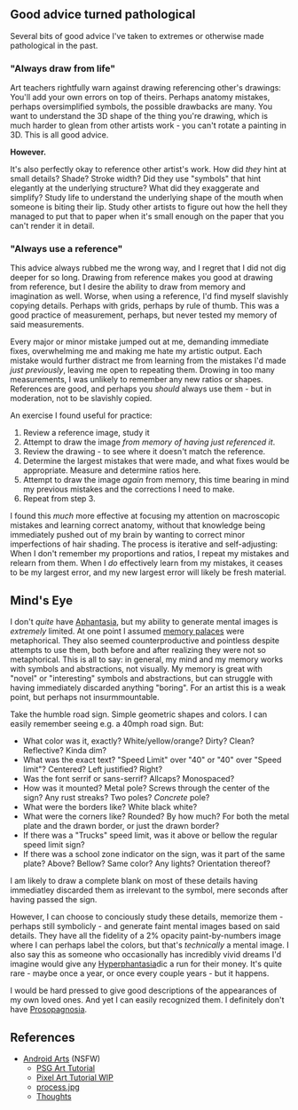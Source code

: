 ## Good advice turned pathological
Several bits of good advice I've taken to extremes or otherwise made pathological in the past.

### "Always draw from life"
Art teachers rightfully warn against drawing referencing other's drawings:  You'll add your own errors on top of theirs.
Perhaps anatomy mistakes, perhaps oversimplified symbols, the possible drawbacks are many.
You want to understand the 3D shape of the thing you're drawing, which is much harder to glean from other artists work - you can't rotate a painting in 3D.
This is all good advice.

**However.**

It's also perfectly okay to reference other artist's work.  How did *they* hint at small details?  Shade?  Stroke width?
Did they use "symbols" that hint elegantly at the underlying structure?  What did they exaggerate and simplify?
Study life to understand the underlying shape of the mouth when someone is biting their lip.
Study other artists to figure out how the hell they managed to put that to paper when it's small enough on the paper that you can't render it in detail.

### "Always use a reference"

This advice always rubbed me the wrong way, and I regret that I did not dig deeper for so long.
Drawing from reference makes you good at drawing from reference, but I desire the ability to draw from memory and imagination as well.
Worse, when using a reference, I'd find myself slavishly copying details.
Perhaps with grids, perhaps by rule of thumb.
This was a good practice of measurement, perhaps, but never tested my memory of said measurements.

Every major or minor mistake jumped out at me, demanding immediate fixes, overwhelming me and making me hate my artistic output.
Each mistake would further distract me from learning from the mistakes I'd made *just previously*, leaving me open to repeating them.
Drowing in too many measurements, I was unlikely to remember any new ratios or shapes.
References are good, and perhaps you *should* always use them - but in moderation, not to be slavishly copied.

An exercise I found useful for practice:
1. Review a reference image, study it
2. Attempt to draw the image *from memory of having just referenced it*.
3. Review the drawing - to see where it doesn't match the reference.
4. Determine the largest mistakes that were made, and what fixes would be appropriate.  Measure and determine ratios here.
5. Attempt to draw the image *again* from memory, this time bearing in mind my previous mistakes and the corrections I need to make.
6. Repeat from step 3.

I found this *much* more effective at focusing my attention on macroscopic mistakes and learning correct anatomy,
without that knowledge being immediately pushed out of my brain by wanting to correct minor imperfections of hair shading.
The process is iterative and self-adjusting:  When I don't remember my proportions and ratios, I repeat my mistakes and relearn from them.
When I *do* effectively learn from my mistakes, it ceases to be my largest error, and my new largest error will likely be fresh material.



## Mind's Eye

I don't *quite* have [Aphantasia](https://en.wikipedia.org/wiki/Aphantasia), but my ability to generate mental images is *extremely* limited.
At one point I assumed [memory palaces](https://en.wikipedia.org/wiki/Method_of_loci) were metaphorical.
They also seemed counterproductive and pointless despite attempts to use them, both before and after realizing they were not so metaphorical.
This is all to say: in general, my mind and my memory works with symbols and abstractions, not visually.
My memory is great with "novel" or "interesting" symbols and abstractions, but can struggle with having immediately discarded anything "boring".
For an artist this is a weak point, but perhaps not insurmmountable.

Take the humble road sign.  Simple geometric shapes and colors.  I can easily remember seeing e.g. a 40mph road sign.  But:
* What color was it, exactly?  White/yellow/orange?  Dirty?  Clean?  Reflective?  Kinda dim?
* What was the exact text?  "Speed Limit" over "40" or "40" over "Speed limit"?  Centered?  Left justified?  Right?
* Was the font serrif or sans-serrif?  Allcaps?  Monospaced?
* How was it mounted?  Metal pole?  Screws through the center of the sign?  Any rust streaks?  Two poles?  *Concrete* pole?
* What were the borders like?  White black white?
* What were the corners like?  Rounded?  By how much?  For both the metal plate and the drawn border, or just the drawn border?
* If there was a "Trucks" speed limit, was it above or bellow the regular speed limit sign?
* If there was a school zone indicator on the sign, was it part of the same plate?  Above?  Bellow?  Same color?  Any lights?  Orientation thereof?

I am likely to draw a complete blank on most of these details having immediatley discarded them as irrelevant to the symbol, mere seconds after having passed the sign.

However, I can choose to conciously study these details, memorize them - perhaps still symbolicly - and generate faint mental images based on said details.
They have all the fidelity of a 2% opacity paint-by-numbers image where I can perhaps label the colors, but that's *technically* a mental image.
I also say this as someone who occasionally has incredibly vivid dreams I'd imagine would give any [Hyperphantasia](https://en.wikipedia.org/wiki/Hyperphantasia)dic a run for their money.
It's quite rare - maybe once a year, or once every couple years - but it happens.

I would be hard pressed to give good descriptions of the appearances of my own loved ones.
And yet I can easily recognized them.  I definitely don't have [Prosopagnosia](https://en.wikipedia.org/wiki/Prosopagnosia).



## References

* [Android Arts](http://androidarts.com/) (NSFW)
    * [PSG Art Tutorial](http://androidarts.com/art_tut.htm)
    * [Pixel Art Tutorial WIP](http://androidarts.com/pixtut/pixelart.htm)
    * [process.jpg](http://androidarts.com/tuts/process.jpg)
    * [Thoughts](http://androidarts.com/thoughts.htm)

